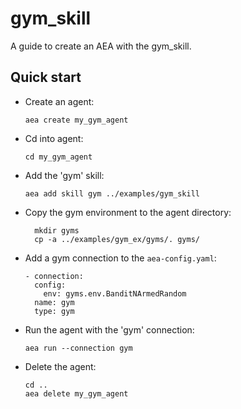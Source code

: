 # gym_skill

A guide to create an AEA with the gym_skill.

## Quick start

- Create an agent:
    
      aea create my_gym_agent

- Cd into agent:

      cd my_gym_agent

- Add the 'gym' skill:

      aea add skill gym ../examples/gym_skill

- Copy the gym environment to the agent directory:

	    mkdir gyms
	    cp -a ../examples/gym_ex/gyms/. gyms/

- Add a gym connection to the `aea-config.yaml`:

      - connection:
        config:
          env: gyms.env.BanditNArmedRandom
        name: gym
        type: gym

- Run the agent with the 'gym' connection:

      aea run --connection gym

- Delete the agent:

      cd ..
      aea delete my_gym_agent
